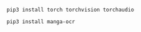 ```commandline
pip3 install torch torchvision torchaudio
```

```commandline
pip3 install manga-ocr
```
